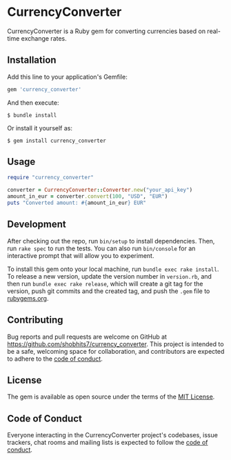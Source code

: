 # CurrencyConverter

CurrencyConverter is a Ruby gem for converting currencies based on real-time exchange rates.

## Installation

Add this line to your application's Gemfile:

```ruby
gem 'currency_converter'
```

And then execute:

    $ bundle install

Or install it yourself as:

    $ gem install currency_converter

## Usage

```ruby
require "currency_converter"

converter = CurrencyConverter::Converter.new("your_api_key")
amount_in_eur = converter.convert(100, "USD", "EUR")
puts "Converted amount: #{amount_in_eur} EUR"
```

## Development

After checking out the repo, run `bin/setup` to install dependencies. Then, run `rake spec` to run the tests. You can also run `bin/console` for an interactive prompt that will allow you to experiment.

To install this gem onto your local machine, run `bundle exec rake install`. To release a new version, update the version number in `version.rb`, and then run `bundle exec rake release`, which will create a git tag for the version, push git commits and the created tag, and push the `.gem` file to [rubygems.org](https://rubygems.org).

## Contributing

Bug reports and pull requests are welcome on GitHub at https://github.com/shobhits7/currency_converter. This project is intended to be a safe, welcoming space for collaboration, and contributors are expected to adhere to the [code of conduct](https://github.com/shobhits7/currency_converter/blob/main/CODE_OF_CONDUCT.md).

## License

The gem is available as open source under the terms of the [MIT License](https://opensource.org/licenses/MIT).

## Code of Conduct

Everyone interacting in the CurrencyConverter project's codebases, issue trackers, chat rooms and mailing lists is expected to follow the [code of conduct](https://github.com/shobhits7/currency_converter/blob/main/CODE_OF_CONDUCT.md).
